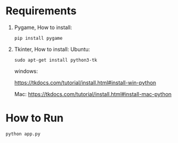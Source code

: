# Requirements

1. Pygame, How to install:

	```
	pip install pygame

	````
2. Tkinter, How to install:
	Ubuntu:
	```
	sudo apt-get install python3-tk
	```
	windows:
	
	https://tkdocs.com/tutorial/install.html#install-win-python

	Mac:
	https://tkdocs.com/tutorial/install.html#install-mac-python

# How to Run

```
python app.py
```